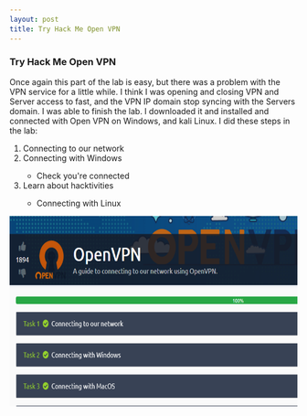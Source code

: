 ```yaml
---
layout: post
title: Try Hack Me Open VPN
---
```

<h3>Try Hack Me Open VPN</h3>
<p>Once again this part of the lab is easy, but there was a problem with the VPN service for a little while. 
I think I was opening and closing VPN and Server access to fast, and the VPN IP domain stop syncing with the Servers domain.
I was able to finish the lab. I downloaded it and installed and connected with Open VPN on Windows, and kali Linux. I
did these steps in the lab:</p>
 <ol>
  <li>Connecting to our network</li>
  <li>Connecting with Windows</li>
	<ul>
		<li>Check you're connected </li>
	</ul>
  <li>Learn about hacktivities</li>
  	<ul>
		<li>Connecting with Linux</li>
	</ul>
</ol> 

<img src="https://raw.githubusercontent.com/gbechtel001/gbechtel001.github.io/master/images/TryHackMe/openvpn-flag.PNG" alt="tutorial_complete" height="333">
